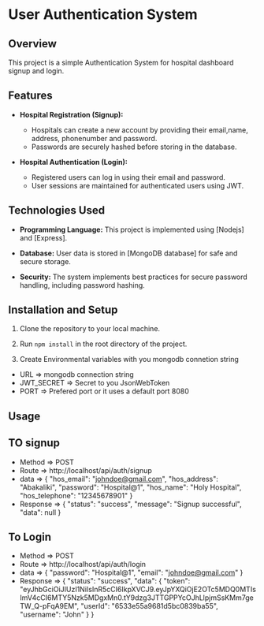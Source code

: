# User Authentication System

## Overview

This project is a simple Authentication System for hospital dashboard signup and login. 

## Features

- **Hospital Registration (Signup):** 
  - Hospitals can create a new account by providing their email,name, address, phonenumber and password.
  - Passwords are securely hashed before storing in the database.

- **Hospital Authentication (Login):**
  - Registered users can log in using their email and password.
  - User sessions are maintained for authenticated users using JWT.

## Technologies Used

- **Programming Language:** This project is implemented using [Nodejs] and [Express].

- **Database:** User data is stored in [MongoDB database] for safe and secure storage.

- **Security:** The system implements best practices for secure password handling, including password hashing.

## Installation and Setup

1. Clone the repository to your local machine.

2. Run `npm install` in the root directory of the project. 

3. Create Environmental variables with you mongodb connetion string
  * URL => mongodb connection string
  * JWT_SECRET => Secret to you JsonWebToken
  * PORT => Prefered port or it uses a default port 8080

## Usage

 ## TO signup
 * Method   => POST
 * Route    => http://localhost/api/auth/signup
 * data     => {
    "hos_email": "johndoe@gmail.com",
    "hos_address": "Abakaliki",
    "password": "Hospital@1",
    "hos_name": "Holy Hospital",
    "hos_telephone": "12345678901"
}
 * Response => {
      "status": "success",
      "message": "Signup successful",
      "data": null
  }

 ## To Login
 * Method   => POST
 * Route    => http://localhost/api/auth/login
 * data     => {
      "password": "Hospital@1",
      "email": "johndoe@gmail.com"
 }
 * Response => {
    "status": "success",
    "data": {
        "token": "eyJhbGciOiJIUzI1NiIsInR5cCI6IkpXVCJ9.eyJpYXQiOjE2OTc5MDQ0MTIsImV4cCI6MTY5Nzk5MDgxMn0.tY9dzg3JTTGPPYcOJhLlpjmSsKMm7geTW_Q-pFqA9EM",
        "userId": "6533e55a9681d5bc0839ba55",
        "username": "John"
    }
 }
